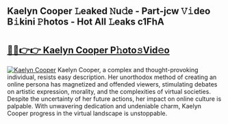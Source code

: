 ## Kaelyn Cooper 𝙻eaked 𝙽u𝚍e - Part-jcw 𝚅𝚒deo B𝚒kini 𝙿hotos - Hot All 𝙻eaks c1FhA

# <h2><a href="http://ld0jk21.urlbe.top/?page=Kaelyn+Cooper">🔗🔗👉👉 Kaelyn Cooper P𝚑oto𝚜Vid𝚎o</a></h2>

[![Kaelyn Cooper](https://i.imgur.com/eBuTRDB.gif)](http://ld0jk21.urlbe.top/?page=Kaelyn+Cooper)
Kaelyn Cooper, a complex and thought-provoking individual, resists easy description. Her unorthodox method of creating an online persona has magnetized and offended viewers, stimulating debates on artistic expression, morality, and the complexities of virtual societies. Despite the uncertainty of her future actions, her impact on online culture is palpable. With unwavering dedication and undeniable charm, Kaelyn Cooper progress in the virtual landscape is unstoppable.
